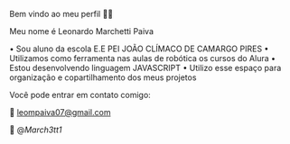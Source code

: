 Bem vindo ao meu perfil 💪🏽

Meu nome é Leonardo Marchetti Paiva

• Sou aluno da escola E.E PEI JOÃO CLÍMACO DE CAMARGO PIRES
• Utilizamos como ferramenta nas aulas de robótica os cursos do Alura
• Estou desenvolvendo linguagem JAVASCRIPT 
• Utilizo esse espaço para organização e copartilhamento dos meus projetos

Você pode entrar em contato comigo:

 💾 leompaiva07@gmail.com

📱 @_March3tt1_
